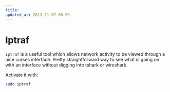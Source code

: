 ```yaml
---
title:
updated_at: 2013-11-07 06:59
---
```


# Iptraf

`iptraf` is a useful tool which allows network activity to be viewed through a
nice curses interface. Pretty straightforward way to see what is going on with
an interface without digging into tshark or wireshark. 

Activate it with:

```sh
sudo iptraf
```

